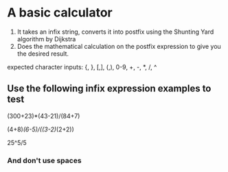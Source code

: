# A basic calculator
1. It takes an infix string, converts it into postfix using the Shunting Yard algorithm by Dijkstra
2. Does the mathematical calculation on the postfix expression to give you the desired result.

expected character inputs: {, }, [,], (,), 0-9, +, -, *, /, ^

## Use the following infix expression examples to test

(300+23)*(43-21)/(84+7)

(4+8)*(6-5)/((3-2)*(2+2))

25^5/5

### And don't use spaces